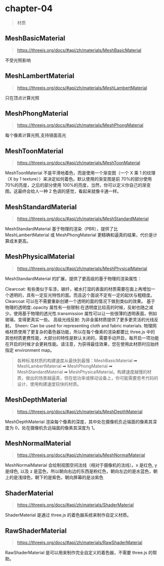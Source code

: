 # chapter-04

> 材质

## MeshBasicMaterial

> https://threejs.org/docs/#api/zh/materials/MeshBasicMaterial

不受光照影响

## MeshLambertMaterial

> https://threejs.org/docs/#api/zh/materials/MeshLambertMaterial

只在顶点计算光照

## MeshPhongMaterial

> https://threejs.org/docs/#api/zh/materials/MeshPhongMaterial

每个像素计算光照,支持镜面高光

## MeshToonMaterial

> https://threejs.org/docs/#api/zh/materials/MeshToonMaterial

MeshToonMaterial 不是平滑地着色，而是使用一个渐变图（一个 X 乘 1 的纹理（X by 1 texture））来决定如何着色。默认使用的渐变图是前 70%的部分使用 70%的亮度，之后的部分使用 100%的亮度，当然，你可以定义你自己的渐变图。这最终会给人一种 2 色调的感觉，看起来就像卡通一样。

## MeshStandardMaterial

> https://threejs.org/docs/#api/zh/materials/MeshStandardMaterial

MeshStandardMaterial 基于物理的渲染（PBR），提供了比 MeshLambertMaterial 或 MeshPhongMaterial 更精确和逼真的结果，代价是计算成本更高。

## MeshPhysicalMaterial

> https://threejs.org/docs/#api/zh/materials/MeshPhysicalMaterial

MeshStandardMaterial 的扩展，提供了更高级的基于物理的渲染属性：

Clearcoat: 有些类似于车漆，碳纤，被水打湿的表面的材质需要在面上再增加一个透明的，具有一定反光特性的面。而且这个面说不定有一定的起伏与粗糙度。Clearcoat 可以在不需要重新创建一个透明的面的情况下做到类似的效果。
基于物理的透明度:.opacity 属性有一些限制:在透明度比较高的时候，反射也随之减少。使用基于物理的透光性.transmission 属性可以让一些很薄的透明表面，例如玻璃，变得更真实一些。
高级光线反射: 为非金属材质提供了更多更灵活的光线反射。
Sheen: Can be used for representing cloth and fabric materials.
物理网格材质使用了更复杂的着色器功能，所以在每个像素的渲染都要比 three.js 中的其他材质更费性能，大部分的特性是默认关闭的，需要手动开启，每开启一项功能在开启的时候才会更耗性能。请注意，为获得最佳效果，您在使用此材质时应始终指定 environment map。

> 各种标准材质的构建速度从最快到最慢：MeshBasicMaterial ➡ MeshLambertMaterial ➡ MeshPhongMaterial ➡ MeshStandardMaterial ➡ MeshPhysicalMaterial。构建速度越慢的材质，做出的场景越逼真，但在低功率或移动设备上，你可能需要思考代码的设计，使用构建速度较快的材质。

## MeshDepthMaterial

> https://threejs.org/docs/#api/zh/materials/MeshDepthMaterial

MeshDepthMaterial 渲染每个像素的深度，其中处在摄像机负近端面的像素其深度为 0，处在摄像机负远端面的像素其深度为 1。

## MeshNormalMaterial

> https://threejs.org/docs/#api/zh/materials/MeshNormalMaterial

MeshNormalMaterial 会绘制视图空间法线（相对于摄像机的法线）。x 是红色, y 是绿色, 以及 z 是蓝色，所以朝向右边的东西是粉红色，朝向左边的是水蓝色，朝上的是浅绿色，朝下的是紫色，朝向屏幕的是淡紫色

## ShaderMaterial

> https://threejs.org/docs/#api/zh/materials/ShaderMaterial

ShaderMaterial 是通过 three.js 的着色器系统来制作自定义材质。

## RawShaderMaterial

> https://threejs.org/docs/#api/zh/materials/RawShaderMaterial

RawShaderMaterial 是可以用来制作完全自定义的着色器，不需要 three.js 的帮助。
